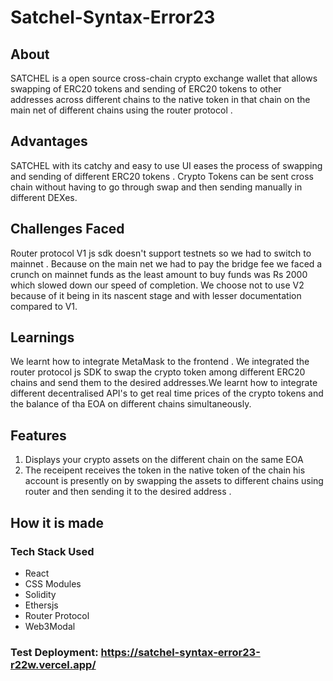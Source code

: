 # Satchel-Syntax-Error23

## About
SATCHEL is a open source cross-chain crypto exchange wallet that allows swapping of ERC20 tokens and sending of ERC20 tokens to other addresses across different chains to the native token in that chain on the main net of different chains using the router protocol .

## Advantages
SATCHEL with its catchy and easy to use UI eases the process of swapping and sending of different ERC20 tokens . Crypto Tokens can be sent cross chain without having to go through swap and then sending manually in different DEXes. 

## Challenges Faced
Router protocol V1 js sdk doesn't support testnets so we had to switch to mainnet . Because on the main net we had to pay the bridge fee we faced a crunch on mainnet funds as the least amount to buy funds was Rs 2000  which slowed down our speed of completion. We choose not to use V2 because of it being in its nascent stage and with lesser documentation compared to V1.

## Learnings
We learnt how to integrate MetaMask to the frontend . We integrated the router protocol js SDK to swap the crypto token among different ERC20 chains and send them to the desired addresses.We learnt how to integrate different decentralised API's to get real time prices of the crypto tokens and the balance of tha EOA on different chains simultaneously.

## Features
1. Displays your crypto assets on the different chain on the same EOA
2. The receipent receives the token in the native token of the chain his account is presently on by swapping the assets to different chains using router and then sending it to the desired address .

## How it is made
### Tech Stack Used
<ul>
  <li>React</li>
  <li>CSS Modules</li>
  <li>Solidity</li>
  <li>Ethersjs</li>
  <li>Router Protocol</li>
  <li>Web3Modal</li>
</ul>

### Test Deployment: https://satchel-syntax-error23-r22w.vercel.app/
